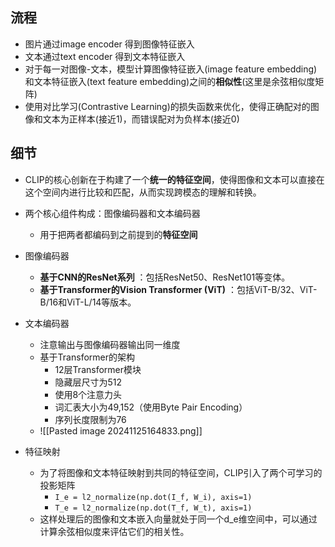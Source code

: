 ## 流程

- 图片通过image encoder 得到图像特征嵌入
- 文本通过text encoder 得到文本特征嵌入
- 对于每一对图像-文本，模型计算图像特征嵌入(image feature embedding)和文本特征嵌入(text feature embedding)之间的**相似性**(这里是余弦相似度矩阵)
- 使用对比学习(Contrastive Learning)的损失函数来优化，使得正确配对的图像和文本为正样本(接近1)，而错误配对为负样本(接近0)

## 细节

- CLIP的核心创新在于构建了一个**统一的特征空间**，使得图像和文本可以直接在这个空间内进行比较和匹配，从而实现跨模态的理解和转换。
- 两个核心组件构成：图像编码器和文本编码器
	- 用于把两者都编码到之前提到的**特征空间**

- 图像编码器
	- **基于CNN的ResNet系列** ：包括ResNet50、ResNet101等变体。
	- **基于Transformer的Vision Transformer (ViT)** ：包括ViT-B/32、ViT-B/16和ViT-L/14等版本。
- 文本编码器
	- 注意输出与图像编码器输出同一维度
	- 基于Transformer的架构
		- 12层Transformer模块
		- 隐藏层尺寸为512
		- 使用8个注意力头
		- 词汇表大小为49,152（使用Byte Pair Encoding）
		- 序列长度限制为76
	- ![[Pasted image 20241125164833.png]]
- 特征映射
	- 为了将图像和文本特征映射到共同的特征空间，CLIP引入了两个可学习的投影矩阵
		- `I_e = l2_normalize(np.dot(I_f, W_i), axis=1)`
		- `T_e = l2_normalize(np.dot(T_f, W_t), axis=1)`
	- 这样处理后的图像和文本嵌入向量就处于同一个d_e维空间中，可以通过计算余弦相似度来评估它们的相关性。




